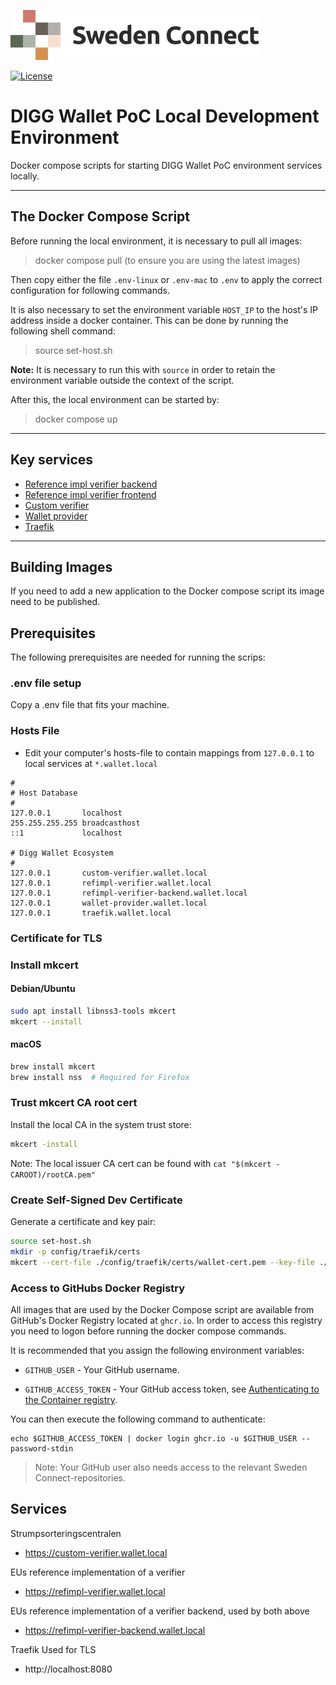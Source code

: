 ![Logo](https://raw.githubusercontent.com/swedenconnect/technical-framework/master/img/sweden-connect.png)

[![License](https://img.shields.io/badge/License-Apache%202.0-blue.svg)](https://opensource.org/licenses/Apache-2.0)

# DIGG Wallet PoC Local Development Environment

Docker compose scripts for starting DIGG Wallet PoC environment services locally.

---

## The Docker Compose Script

Before running the local environment, it is necessary to pull all images:

> docker compose pull (to ensure you are using the latest images)

Then copy either the file `.env-linux` or `.env-mac` to `.env` to apply the correct configuration for following commands.

It is also necessary to set the environment variable `HOST_IP` to the host's IP address inside a docker container.
This can be done by running the following shell command:

> source set-host.sh

**Note:** It is necessary to run this with `source` in order to retain the environment variable outside the context of the script.

After this, the local environment can be started by:

> docker compose up

---

## Key services
 * [Reference impl verifier backend](https://refimpl-verifier-backend.wallet.local)
 * [Reference impl verifier frontend](https://refimpl-verifier.wallet.local)
 * [Custom verifier](https://custom-verifier.wallet.local)
 * [Wallet provider](https://wallet-provider.wallet.local)
 * [Traefik](https://traefik.wallet.local)
---

## Building Images

If you need to add a new application to the Docker compose script its image need to be published.

## Prerequisites

The following prerequisites are needed for running the scrips:

### .env file setup

Copy a .env file that fits your machine.

### Hosts File

- Edit your computer's hosts-file to contain mappings from `127.0.0.1`
  to local services at `*.wallet.local`

```
#
# Host Database
#
127.0.0.1       localhost
255.255.255.255 broadcasthost
::1             localhost

# Digg Wallet Ecosystem
#
127.0.0.1       custom-verifier.wallet.local
127.0.0.1       refimpl-verifier.wallet.local
127.0.0.1       refimpl-verifier-backend.wallet.local
127.0.0.1       wallet-provider.wallet.local
127.0.0.1       traefik.wallet.local
```

### Certificate for TLS

### Install mkcert

#### Debian/Ubuntu

```sh
sudo apt install libnss3-tools mkcert
mkcert --install
```

#### macOS

```sh
brew install mkcert
brew install nss  # Required for Firefox
```

### Trust mkcert CA root cert

Install the local CA in the system trust store:

```sh
mkcert -install
```

Note: The local issuer CA cert can be found with `cat "$(mkcert -CAROOT)/rootCA.pem"`

### Create Self-Signed Dev Certificate

Generate a certificate and key pair:

```sh
source set-host.sh
mkdir -p config/traefik/certs
mkcert --cert-file ./config/traefik/certs/wallet-cert.pem --key-file ./config/traefik/certs/wallet-key.pem "*.wallet.local" localhost 127.0.0.1 ::1
```


### Access to GitHubs Docker Registry

All images that are used by the Docker Compose script are available from GitHub's Docker Registry
located at `ghcr.io`. In order to access this registry you need to logon before running the
docker compose commands.

It is recommended that you assign the following environment variables:

- `GITHUB_USER` - Your GitHub username.

- `GITHUB_ACCESS_TOKEN` - Your GitHub access token, see [Authenticating to the Container registry](https://docs.github.com/en/packages/working-with-a-github-packages-registry/working-with-the-container-registry#authenticating-to-the-container-registry).

You can then execute the following command to authenticate:

```
echo $GITHUB_ACCESS_TOKEN | docker login ghcr.io -u $GITHUB_USER --password-stdin
```

> Note: Your GitHub user also needs access to the relevant Sweden Connect-repositories.


## Services

Strumpsorteringscentralen
- https://custom-verifier.wallet.local

EUs reference implementation of a verifier
- https://refimpl-verifier.wallet.local

EUs reference implementation of a verifier backend, used by both above
- https://refimpl-verifier-backend.wallet.local

Traefik
Used for TLS
- http://localhost:8080
